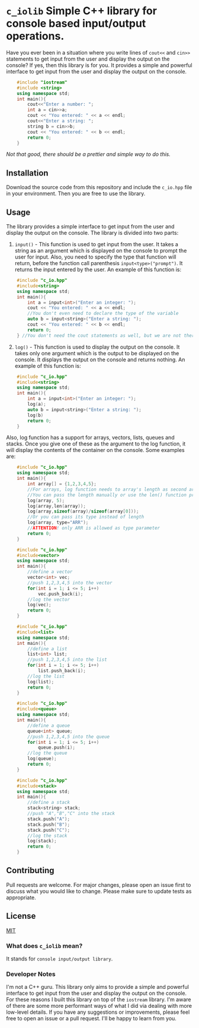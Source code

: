 # `c_iolib` Simple C++ library for console based input/output operations.
Have you ever been in a situation where you write lines of `cout<<` and
`cin>>` statements to get input from the user and display the output on the
console? If yes, then this library is for you. It provides a simple and powerful
interface to get input from the user and display the output on the console.
```c++
    #include "iostream"
    #include <string>
    using namespace std;
    int main(){
        cout<<"Enter a number: ";
        int a = cin>>a;
        cout << "You entered: " << a << endl;
        cout<<"Enter a string: ";
        string b = cin>>b;
        cout << "You entered: " << b << endl;
        return 0;
    }
```
_Not that good, there should be a prettier and simple way to do this._

## Installation
Download the source code from this repository and include the `c_io.hpp` file
in your environment. Then you are free to use the library.
## Usage
The library provides a simple interface to get input from the user and display
the output on the console. The library is divided into two parts:
1. `input()` - This function is used to get input from the user. It takes a
   string as an argument which is displayed on the console to prompt the user
   for input. Also, you need to specify the type that function will return, before
   the function call parenthesis `input<type>("prompt")`. It returns the input entered by the user.
    An example of this function is:
```c++
    #include "c_io.hpp"
    #include<string>
    using namespace std;
    int main(){
        int a = input<int>("Enter an integer: ");
        cout << "You entered: " << a << endl;
        //You don't even need to declare the type of the variable
        auto b = input<string>("Enter a string: ");
        cout << "You entered: " << b << endl;
        return 0;
    } //You don't need the cout statements as well, but we are not there yet :)    
```

2. `log()` - This function is used to display the output on the console. It takes
   only one argument which is the output to be displayed on the console. It displays 
   the output on the console and returns nothing.
   An example of this function is:
```c++
    #include "c_io.hpp"
    #include<string>
    using namespace std;
    int main(){
        int a = input<int>("Enter an integer: ");
        log(a);
        auto b = input<string>("Enter a string: ");
        log(b)
        return 0;
    } 
```
Also, log function has a support for arrays, vectors, lists, queues and stacks. Once you
give one of these as the argument to the log function, it will display the contents of the
container on the console. Some examples are:
```c++
    #include "c_io.hpp"
    using namespace std;
    int main(){
        int array[] = {1,2,3,4,5};
        //For arrays, log function needs to array's length as second argument
        //You can pass the length manually or use the len() function provided by the library
        log(array, 5);
        log(array,len(array));
        log(array,sizeof(array)/sizeof(array[0]));
        //Or you can pass its type instead of length
        log(array, type="ARR");
        //ATTENTION! only ARR is allowed as type parameter
        return 0;
    } 
```
```c++
    #include "c_io.hpp"
    #include<vector>
    using namespace std;
    int main(){
        //define a vector
        vector<int> vec;
        //push 1,2,3,4,5 into the vector
        for(int i = 1; i <= 5; i++)
            vec.push_back(i);
        //log the vector
        log(vec);
        return 0;		
    } 
```
```c++
    #include "c_io.hpp"
    #include<list>
    using namespace std;
    int main(){
        //define a list
        list<int> list;
        //push 1,2,3,4,5 into the list
        for(int i = 1; i <= 5; i++)
            list.push_back(i);
        //log the list
        log(list);
        return 0;
    } 
```
```c++
    #include "c_io.hpp"
    #include<queue>
    using namespace std;
    int main(){
        //define a queue
        queue<int> queue;
        //push 1,2,3,4,5 into the queue
        for(int i = 1; i <= 5; i++)
            queue.push(i);
        //log the queue
        log(queue);
        return 0;		
    } 
```
```c++
    #include "c_io.hpp"
    #include<stack>
    using namespace std;
    int main(){
        //define a stack
        stack<string> stack;
        //push "A","B","C" into the stack
        stack.push("A");
        stack.push("B");
        stack.push("C");
        //log the stack
        log(stack);
        return 0;		
    } 
```
## Contributing
Pull requests are welcome. For major changes, 
please open an issue first to discuss what you would like to change.
Please make sure to update tests as appropriate.
## License
[MIT](https://choosealicense.com/licenses/mit/)

### What does `c_iolib` mean?
It stands for `console input/output library`.

### Developer Notes
I'm not a C++ guru. This library only aims to provide a simple and powerful interface to get 
input from the user and display the output on the console. For these reasons I built this library
on top of the `iostream` library. I'm aware of there are some more performant ways of what I did
via dealing with more low-level details. If you have any suggestions or improvements, please feel 
free to open an issue or a pull request. I'll be happy to learn from you.